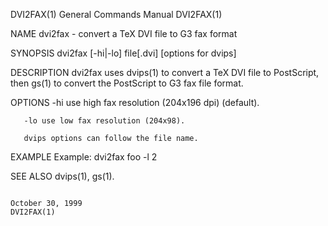 DVI2FAX(1)                                                                                 General Commands Manual                                                                                 DVI2FAX(1)



NAME
       dvi2fax - convert a TeX DVI file to G3 fax format

SYNOPSIS
       dvi2fax [-hi|-lo] file[.dvi] [options for dvips]

DESCRIPTION
       dvi2fax uses dvips(1) to convert a TeX DVI file to PostScript, then gs(1) to convert the PostScript to G3 fax file format.

OPTIONS
       -hi use high fax resolution (204x196 dpi) (default).

       -lo use low fax resolution (204x98).

       dvips options can follow the file name.

EXAMPLE
       Example: dvi2fax foo -l 2

SEE ALSO
       dvips(1), gs(1).



                                                                                               October 30, 1999                                                                                    DVI2FAX(1)
